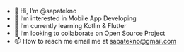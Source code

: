 - 👋 Hi, I’m @sapatekno
- 👀 I’m interested in Mobile App Developing
- 🌱 I’m currently learning Kotlin & Flutter
- 💞️ I’m looking to collaborate on Open Source Project
- 📫 How to reach me email me at sapatekno@gmail.com
